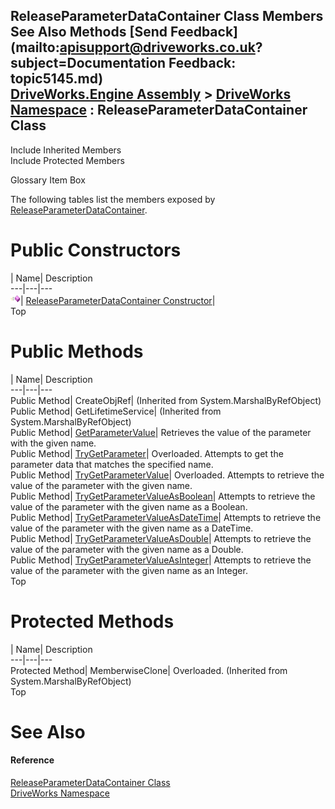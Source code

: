 ReleaseParameterDataContainer Class Members   
See Also Methods [Send Feedback](mailto:apisupport@driveworks.co.uk?subject=Documentation Feedback: topic5145.md)  
[DriveWorks.Engine Assembly](topic2156.md) > [DriveWorks Namespace](topic2159.md) : ReleaseParameterDataContainer Class  
---  
  
Include Inherited Members    
Include Protected Members  


Glossary Item Box

The following tables list the members exposed by [ReleaseParameterDataContainer](topic5145.md).

# Public Constructors

| Name| Description  
---|---|---  
![Public Constructor](dotnetimages/publicConstructor.gif)| [ReleaseParameterDataContainer Constructor](topic5151.md)|   
Top

# Public Methods

| Name| Description  
---|---|---  
Public Method| CreateObjRef|  (Inherited from System.MarshalByRefObject)  
Public Method| GetLifetimeService|  (Inherited from System.MarshalByRefObject)  
Public Method| [GetParameterValue](topic5152.md)| Retrieves the value of the parameter with the given name.   
Public Method| [TryGetParameter](topic5153.md)| Overloaded. Attempts to get the parameter data that matches the specified name.   
Public Method| [TryGetParameterValue](topic5156.md)| Overloaded. Attempts to retrieve the value of the parameter with the given name.   
Public Method| [TryGetParameterValueAsBoolean](topic5161.md)| Attempts to retrieve the value of the parameter with the given name as a Boolean.   
Public Method| [TryGetParameterValueAsDateTime](topic5162.md)| Attempts to retrieve the value of the parameter with the given name as a DateTime.   
Public Method| [TryGetParameterValueAsDouble](topic5163.md)| Attempts to retrieve the value of the parameter with the given name as a Double.   
Public Method| [TryGetParameterValueAsInteger](topic5164.md)| Attempts to retrieve the value of the parameter with the given name as an Integer.   
Top

# Protected Methods

| Name| Description  
---|---|---  
Protected Method| MemberwiseClone| Overloaded. (Inherited from System.MarshalByRefObject)  
Top

# See Also

#### Reference

[ReleaseParameterDataContainer Class](topic5145.md)   
[DriveWorks Namespace](topic2159.md)


